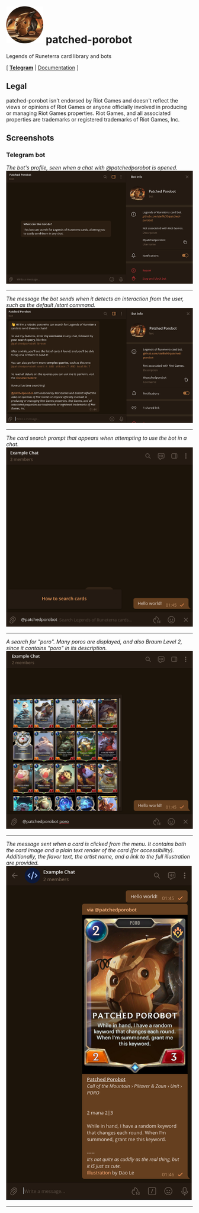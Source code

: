 # ![](icon.png) patched-porobot

Legends of Runeterra card library and bots

\[ **[Telegram]** | [Documentation] \]

[Telegram]: https://t.me/patchedporobot
[Documentation]: https://docs.rs/crate/patched_porobot/latest

## Legal

patched-porobot isn't endorsed by Riot Games and doesn't reflect the views or opinions of Riot Games or anyone officially involved in producing or managing Riot Games properties. Riot Games, and all associated properties are trademarks or registered trademarks of Riot Games, Inc.

## Screenshots

### Telegram bot

*The bot's profile, seen when a chat with @patchedporobot is opened.*
![](media/td-profile.png)

-----

*The message the bot sends when it detects an interaction from the user, such as the default /start command.*
![](media/td-start.png)

-----

*The card search prompt that appears when attempting to use the bot in a chat.*
![](media/td-prompt.png)

-----

*A search for "poro". Many poros are displayed, and also Braum Level 2, since it contains "poro" in its description.*
![](media/td-poro.png)

-----

*The message sent when a card is clicked from the menu. It contains both the card image and a plain text render of the card (for accessibility). Additionally, the flavor text, the artist name, and a link to the full illustration are provided.*
![](media/td-message.png)

-----
